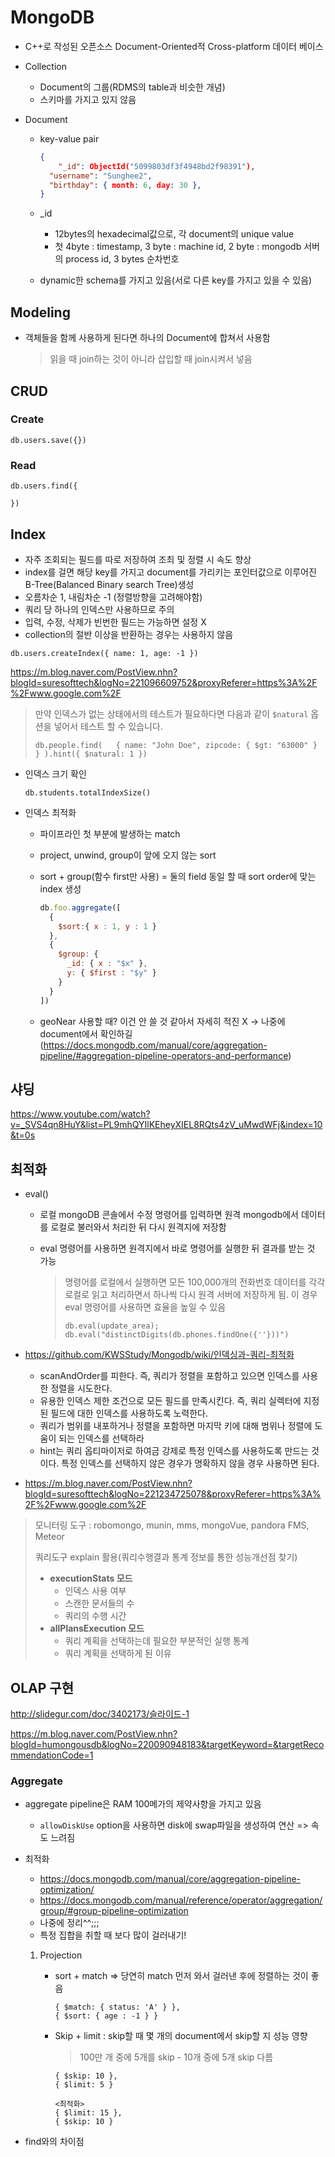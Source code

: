 # MongoDB

- C++로 작성된 오픈소스 Document-Oriented적 Cross-platform 데이터 베이스

- Collection

  - Document의 그룹(RDMS의 table과 비슷한 개념)
  - 스키마를 가지고 있지 않음

- Document

  - key-value pair

    ```json
    {
    	"_id": ObjectId("5099803df3f4948bd2f98391"),
      "username": "Sunghee2",
      "birthday": { month: 6, day: 30 },
    }
    ```

  - _id

    - 12bytes의 hexadecimal값으로, 각 document의 unique value
    - 첫 4byte : timestamp, 3 byte : machine id, 2 byte : mongodb 서버의 process id, 3 bytes 순차번호

  - dynamic한 schema를 가지고 있음(서로 다른 key를 가지고 있을 수 있음)

## Modeling

- 객체들을 함께 사용하게 된다면 하나의 Document에 합쳐서 사용함

  > 읽을 때 join하는 것이 아니라 삽입할 때 join시켜서 넣음

## CRUD

### Create

```mongodb
db.users.save({}) 
```

### Read

```mongodb
db.users.find({
	
})
```

## Index

- 자주 조회되는 필드를 따로 저장하여 조최 및 정렬 시 속도 향상
- index를 걸면 해당 key를 가지고 document를 가리키는 포인터값으로 이루어진 B-Tree(Balanced Binary search Tree)생성
- 오름차순 1, 내림차순 -1 (정렬방향을 고려해야함)
- 쿼리 당 하나의 인덱스만 사용하므로 주의
- 입력, 수정, 삭제가 빈번한 필드는 가능하면 설정 X
- collection의 절반 이상을 반환하는 경우는 사용하지 않음

```
db.users.createIndex({ name: 1, age: -1 })
```

https://m.blog.naver.com/PostView.nhn?blogId=suresofttech&logNo=221096609752&proxyReferer=https%3A%2F%2Fwww.google.com%2F

> 만약 인덱스가 없는 상태에서의 테스트가 필요하다면 다음과 같이 `$natural` 옵션을 넣어서 테스트 할 수 있습니다.
>
> `db.people.find(   { name: "John Doe", zipcode: { $gt: "63000" } } ).hint({ $natural: 1 })`

- 인덱스 크기 확인

  ```
  db.students.totalIndexSize()
  ```

- 인덱스 최적화

  - 파이프라인 첫 부분에 발생하는 match

  - project, unwind, group이 앞에 오지 않는 sort

  - sort + group(함수 first만 사용) = 둘의 field 동일 할 때 sort order에 맞는 index 생성

    ```javascript
    db.foo.aggregate([
      {
        $sort:{ x : 1, y : 1 }
      },
      {
        $group: {
          _id: { x : "$x" },
          y: { $first : "$y" }
        }
      }
    ])
    ```

  - geoNear 사용할 때? 이건 안 쓸 것 같아서 자세히 적진 X -> 나중에 document에서 확인하길(https://docs.mongodb.com/manual/core/aggregation-pipeline/#aggregation-pipeline-operators-and-performance)

## 샤딩

https://www.youtube.com/watch?v=_SVS4qn8HuY&list=PL9mhQYIlKEheyXIEL8RQts4zV_uMwdWFj&index=10&t=0s

## 최적화

- eval()

  - 로컬 mongoDB 콘솔에서 수정 명령어를 입력하면 원격 mongodb에서 데이터를 로컬로 불러와서 처리한 뒤 다시 원격지에 저장함

  - eval 명령어를 사용하면 원격지에서 바로 명령어를 실행한 뒤 결과를 받는 것 가능

    > 명령어를 로컬에서 실행하면 모든 100,000개의 전화번호 데이터를 각각 로컬로 읽고 처리하면서 하나씩 다시 원격 서버에 저장하게 됨. 이 경우 eval 명령어를 사용하면 효율을 높일 수 있음
    >
    > ```
    > db.eval(update_area);
    > db.eval("distinctDigits(db.phones.findOne({''}))")
    > ```

- https://github.com/KWSStudy/Mongodb/wiki/인덱싱과-쿼리-최적화
  - scanAndOrder를 피한다. 즉, 쿼리가 정렬을 포함하고 있으면 인덱스를 사용한 정렬을 시도한다.
  - 유용한 인덱스 제한 조건으로 모든 필드를 만족시킨다. 즉, 쿼리 실렉터에 지정된 필드에 대한 인덱스를 사용하도록 노력한다.
  - 쿼리가 범위를 내포하거나 정렬을 포함하면 마지막 키에 대해 범위나 정렬에 도움이 되는 인덱스를 선택하라
  - hint는 쿼리 옵티마이저로 하여금 강제로 특정 인덱스를 사용하도록 만드는 것이다. 특정 인덱스를 선택하지 않은 경우가 명확하지 않을 경우 사용하면 된다.
- https://m.blog.naver.com/PostView.nhn?blogId=suresofttech&logNo=221234725078&proxyReferer=https%3A%2F%2Fwww.google.com%2F

> 모니터링 도구 : robomongo, munin, mms, mongoVue, pandora FMS, Meteor
>
> 쿼리도구 explain 활용(쿼리수행결과 통계 정보를 통한 성능개선점 찾기)
>
> - **executionStats 모드**
>   - 인덱스 사용 여부
>   - 스캔한 문서들의 수
>   - 쿼리의 수행 시간
> - **allPlansExecution 모드**
>   - 쿼리 계획을 선택하는데 필요한 부분적인 실행 통계
>   - 쿼리 계획을 선택하게 된 이유

## OLAP 구현

http://slidegur.com/doc/3402173/슬라이드-1



https://m.blog.naver.com/PostView.nhn?blogId=humongousdb&logNo=220090948183&targetKeyword=&targetRecommendationCode=1

### Aggregate

- aggregate pipeline은 RAM 100메가의 제약사항을 가지고 있음

  - `allowDiskUse` option을 사용하면 disk에 swap파일을 생성하여 연산 => 속도 느려짐

- 최적화

  - https://docs.mongodb.com/manual/core/aggregation-pipeline-optimization/
  - https://docs.mongodb.com/manual/reference/operator/aggregation/group/#group-pipeline-optimization
  - 나중에 정리^^;;;
  - 특정 집합을 취할 때 보다 많이 걸러내기!

  1. Projection

     - sort + match => 당연히 match 먼저 와서 걸러낸 후에 정렬하는 것이 좋음

       ```
       { $match: { status: 'A' } },
       { $sort: { age : -1 } }
       ```

     - Skip + limit : skip할 때 몇 개의 document에서 skip할 지 성능 영향

       > 100만 개 중에 5개를 skip - 10개 중에 5개 skip 다름

       ```
       { $skip: 10 },
       { $limit: 5 }
       
       <최적화>
       { $limit: 15 },
       { $skip: 10 }
       ```

- find와의 차이점